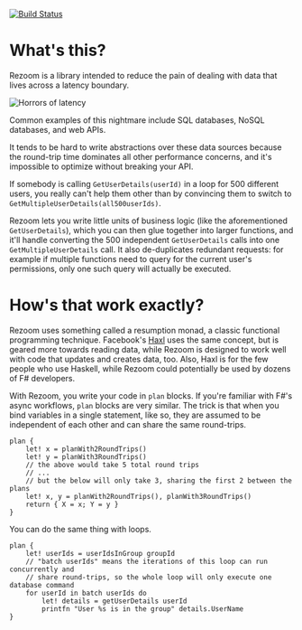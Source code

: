 [![Build Status](https://travis-ci.org/rspeele/Rezoom.svg?branch=master)](https://travis-ci.org/rspeele/Rezoom)

# What's this?

Rezoom is a library intended to reduce the pain of dealing with data that lives across a latency boundary.

![Horrors of latency](https://raw.githubusercontent.com/rspeele/Rezoom/master/Documentation/Resources/Latency.png)

Common examples of this nightmare include SQL databases, NoSQL databases, and web APIs.

It tends to be hard to write abstractions over these data sources because the round-trip time dominates all other
performance concerns, and it's impossible to optimize without breaking your API.

If somebody is calling `GetUserDetails(userId)` in a loop for 500 different users, you really can't help them other
than by convincing them to switch to `GetMultipleUserDetails(all500userIds)`.

Rezoom lets you write little units of business logic (like the aforementioned `GetUserDetails`), which you can then
glue together into larger functions, and it'll handle converting the 500 independent `GetUserDetails` calls into one
`GetMultipleUserDetails` call. It also de-duplicates redundant requests: for example if multiple functions need to query
for the current user's permissions, only one such query will actually be executed.

# How's that work exactly?

Rezoom uses something called a resumption monad, a classic functional programming technique.
Facebook's [Haxl](https://github.com/facebook/Haxl) uses the same concept, but is geared more towards reading data,
while Rezoom is designed to work well with code that updates and creates data, too. Also, Haxl is for the few people
who use Haskell, while Rezoom could potentially be used by dozens of F# developers.

With Rezoom, you write your code in `plan` blocks. If you're familiar with F#'s async workflows, `plan` blocks are
very similar. The trick is that when you bind variables in a single statement, like so, they are assumed to be
independent of each other and can share the same round-trips.

```
plan {
    let! x = planWith2RoundTrips()
    let! y = planWith3RoundTrips()
    // the above would take 5 total round trips
    // ...
    // but the below will only take 3, sharing the first 2 between the plans
    let! x, y = planWith2RoundTrips(), planWith3RoundTrips()
    return { X = x; Y = y }
}
```

You can do the same thing with loops.

```
plan {
    let! userIds = userIdsInGroup groupId
    // "batch userIds" means the iterations of this loop can run concurrently and
    // share round-trips, so the whole loop will only execute one database command
    for userId in batch userIds do
        let! details = getUserDetails userId
        printfn "User %s is in the group" details.UserName
}